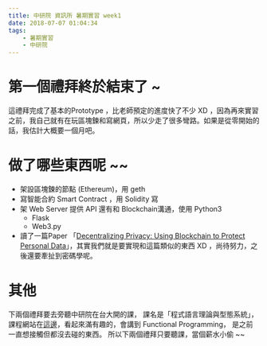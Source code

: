 ```yaml
---
title: 中研院 資訊所 暑期實習 week1
date: 2018-07-07 01:04:34
tags:
    - 暑期實習
    - 中研院
---
```

# 第一個禮拜終於結束了 ~ 
這禮拜完成了基本的Prototype ，比老師預定的進度快了不少 XD ，因為再來實習之前，我自己就有在玩區塊鍊和寫網頁，所以少走了很多彎路。如果是從零開始的話，我估計大概要一個月吧。
# 做了哪些東西呢 ~~
- 架設區塊鍊的節點 (Ethereum)，用 geth 
- 寫智能合約 Smart Contract ，用 Solidity 寫
- 架 Web Server 提供 API 還有和 Blockchain溝通，使用 Python3
    -  Flask
    -  Web3.py
- 讀了一篇Paper 「[Decentralizing Privacy: Using Blockchain to Protect Personal Data](https://ieeexplore.ieee.org/document/7163223/)」，其實我們就是要實現和這篇類似的東西 XD ，尚待努力，之後還要牽扯到密碼學呢。

# 其他
下兩個禮拜要去旁聽中研院在台大開的課， 課名是「程式語言理論與型態系統」，課程網站在[這邊](http://flolac.iis.sinica.edu.tw/flolac18/index.html)，看起來滿有趣的，會講到 Functional Programming， 是之前一直想接觸但都沒去碰的東西。
所以下兩個禮拜只要聽課，當個薪水小偷 ~~